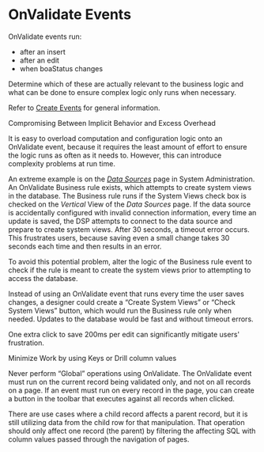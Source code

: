 # OnValidate Events

OnValidate events run:

  - after an insert
  - after an edit
  - when boaStatus changes

Determine which of these are actually relevant to the business logic and
what can be done to ensure complex logic only runs when necessary.

Refer to [Create Events](Create_Events.htm) for general information.

Compromising Between Implicit Behavior and Excess Overhead

It is easy to overload computation and configuration logic onto an
OnValidate event, because it requires the least amount of effort to
ensure the logic runs as often as it needs to. However, this can
introduce complexity problems at run time.

An extreme example is on the *[Data
Sources](../Sys_Admin/Page_Desc/Data_Sources_HSysAdmi.htm)* page in
System Administration. An OnValidate Business rule exists, which
attempts to create system views in the database. The Business rule runs
if the System Views check box is checked on the *Vertical* View of the
*Data Sources* page. If the data source is accidentally configured with
invalid connection information, every time an update is saved, the DSP
attempts to connect to the data source and prepare to create system
views. After 30 seconds, a timeout error occurs. This frustrates users,
because saving even a small change takes 30 seconds each time and then
results in an error.

To avoid this potential problem, alter the logic of the Business rule
event to check if the rule is meant to create the system views prior to
attempting to access the database.

Instead of using an OnValidate event that runs every time the user saves
changes, a designer could create a “Create System Views” or “Check
System Views” button, which would run the Business rule only when
needed. Updates to the database would be fast and without timeout
errors.

One extra click to save 200ms per edit can significantly mitigate users'
frustration.

Minimize Work by using Keys or Drill column values

Never perform “Global” operations using OnValidate. The OnValidate event
must run on the current record being validated only, and not on all
records on a page. If an event must run on every record in the page, you
can create a button in the toolbar that executes against all records
when clicked.

There are use cases where a child record affects a parent record, but it
is still utilizing data from the child row for that manipulation. That
operation should only affect one record (the parent) by filtering the
affecting SQL with column values passed through the navigation of pages.
